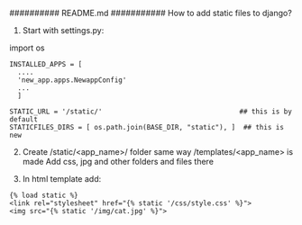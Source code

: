 ##########  README.md  ###########
How to add static files to django?

1) Start with settings.py:

import os

```
INSTALLED_APPS = [
  ....
  'new_app.apps.NewappConfig'
  ...
  ]
  ```
``` 
STATIC_URL = '/static/'                                  ## this is by default
STATICFILES_DIRS = [ os.path.join(BASE_DIR, "static"), ]  ## this is new
```

2) Create /static/<app_name>/ folder same way /templates/<app_name> is made
   Add css, jpg and other folders and files there

3) In html template add:
```
{% load static %}
<link rel="stylesheet" href="{% static '/css/style.css' %}">
<img src="{% static '/img/cat.jpg' %}">
```
